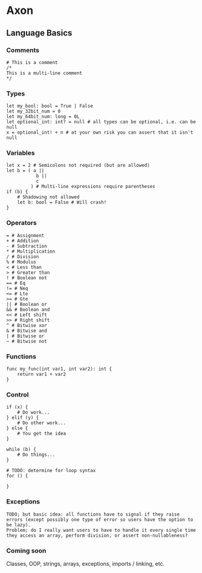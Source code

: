 # Axon

## Language Basics

### Comments

```
# This is a comment
/*
This is a multi-line comment
*/
```

### Types

```
let my_bool: bool = True | False
let my_32bit_num = 0
let my_64bit_num: long = 0L
let optional_int: int? = null # all types can be optional, i.e. can be null
x = optional_int! + n # at your own risk you can assert that it isn't null
```

### Variables

```
let x = 2 # Semicolons not required (but are allowed)
let b = ( a ||
           b ||
           c
         ) # Multi-line expressions require parentheses
if (b) {
    # Shadowing not allowed
    let b: bool = False # Will crash!
}
```

### Operators

```
= # Assignment
+ # Addition
- # Subtraction
* # Multiplication
/ # Division
% # Modulus
< # Less than
> # Greater than
! # Boolean not
== # Eq
!= # Neq
<= # Lte
>= # Gte
|| # Boolean or
&& # Boolean and
<< # Left shift
>> # Right shift
^ # Bitwise xor
& # Bitwise and
| # Bitwise or
~ # Bitwise not
```

### Functions

```
func my_func(int var1, int var2): int {
    return var1 + var2
}
```

### Control

```
if (x) {
    # Do work...
} elif (y) {
    # Do other work...
} else {
    # You get the idea
}

while (b) {
    # Do things...
}

# TODO: determine for loop syntax
for () {

}
```

### Exceptions

```
TODO; but basic idea: all functions have to signal if they raise errors (except possibly one type of error so users have the option to be lazy).
Problem; do I really want users to have to handle it every single time they access an array, perform division, or assert non-nullableness?
```

### Coming soon

Classes, OOP, strings, arrays, exceptions, imports / linking, etc.